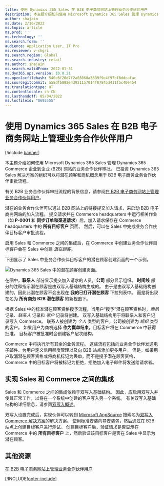 ```yaml
---
title: 使用 Dynamics 365 Sales 在 B2B 电子商务网站上管理业务合作伙伴用户
description: 本主题介绍如何使用 Microsoft Dynamics 365 Sales 管理 Dynamics 365 Commerce 企业到企业 (B2B) 网站的业务合作伙伴审批。
author: shajain
ms.date: 2/16/2022
ms.topic: article
ms.prod: ''
ms.technology: ''
ms.search.form: ''
audience: Application User, IT Pro
ms.reviewer: v-chgri
ms.search.region: Global
ms.search.industry: retail
ms.author: shajain
ms.search.validFrom: 2022-01-31
ms.dyn365.ops.version: 10.0.21
ms.openlocfilehash: 540e8f26d7f2a08060a3839f9e4f97bf8ddcafac
ms.sourcegitcommit: a58dfb892e43921157014f0784bd411f5c40e454
ms.translationtype: HT
ms.contentlocale: zh-CN
ms.lasthandoff: 05/04/2022
ms.locfileid: "8692555"
---
```

# <a name="manage-business-partner-users-on-b2b-e-commerce-websites-using-dynamics-365-sales"></a>使用 Dynamics 365 Sales 在 B2B 电子商务网站上管理业务合作伙伴用户

[!include [banner](../../includes/banner.md)]

本主题介绍如何使用 Microsoft Dynamics 365 Sales 管理 Dynamics 365 Commerce 企业到企业 (B2B) 网站的业务合作伙伴审批。 已投资 Dynamics 365 Sales 解决方案的组织可以将潜在顾客和商机概念用于 B2B 电子商务业务合作伙伴审批流程。

有关 B2B 业务合作伙伴审批流程的背景信息，请参阅[在 B2B 电子商务网站上管理业务合作伙伴用户](manage-b2b-users.md)。

潜在的业务合作伙伴可以通过 B2B 网站上的链接提交加入请求，来启动 B2B 电子商务网站的加入流程。 提交请求并在 Commerce headquarters 中运行相关作业（如 **P-0001** 和 **同步订单和渠道请求**）后，加入请求保存在 Commerce headquarters 中的 **所有目标客户** 页面。 然后，可以在 Sales 中完成业务合作伙伴目标客户审批流程。

启用 Sales 和 Commerce 之间的集成后，在 Commerce 中创建业务合作伙伴目标客户会在 Sales 中创建 *潜在顾客*。

下图显示了 Sales 中业务合作伙伴目标客户的潜在顾客创建页面的一个示例。

![Dynamics 365 Sales 中的潜在顾客创建页面。](../media/LeadInSales.png)

在图中，**联系人** 部分显示提交加入请求的人员，**公司** 部分显示组织。 **时间线** 部分的注释指示潜在顾客是由双写入基础结构生成的。 由于是由双写入基础结构创建的，因此此潜在顾客不会出现在 **我的已打开潜在顾客** 下拉列表中。 而是将出现在名为 **所有商务 B2B 潜在顾客** 的新视图下。

根据 Sales 中的标准潜在顾客资格授予流程，当用户“授予”潜在顾客资格时，*商机* 记录、*联系人* 记录和 *客户* 记录将创建。 双写入基础结构用于将联系人和客户记录写入 Commerce。 联系人被创建为 *个人* 类型的客户，公司被创建为 *组织* 类型的客户。 如果用户为商机选择 **作为赢单结束**，目标客户将在 Commerce 中获得批准。 目标客户被批准时会创建客户层次结构。

Commerce 中将执行所有其余的业务流程。 这些流程包括向业务合作伙伴发送电子邮件、为用户定义信用额度管理以及向 B2B 站点添加更多用户。 但是，如果用户取消潜在顾客资格或将商机标记为丢单，而不是授予潜在顾客资格，Commerce 中的目标客户将被标记为拒绝，拒绝加入电子邮件将发送给请求者。

## <a name="enable-integration-between-sales-and-commerce"></a>实现 Sales 和 Commerce 之间的集成

Sales 和 Commerce 之间的集成依赖于双写入基础结构。 因此，应启用双写入并使其正常工作，以将在一个系统中创建的客户写入另一个系统。 有关双写入基础结构的详细信息，请参阅[双写入概述](/dynamics365/fin-ops-core/dev-itpro/data-entities/dual-write/dual-write-overview)。

双写入设置完成后，实现伙伴可以转到 [Microsoft AppSource](https://appsource.microsoft.com/) 搜索名为[双写入 Commerce 解决方案](https://partner.microsoft.com/dashboard/commercial-marketplace/offers/7ca1d8c9-dc79-4cb7-a82e-8dc96a25acca/overview)的解决方案。 使用标准安装向导安装包，然后通过在 B2B 站点上创建目标客户进行测试。 创建目标客户后，验证请求是否显示在 Commerce 中的 **所有目标客户** 上，然后验证该目标客户是否在 Sales 中显示为潜在顾客。

## <a name="additional-resources"></a>其他资源

[在 B2B 电子商务网站上管理业务合作伙伴用户](manage-b2b-users.md)

[!INCLUDE[footer-include](../../includes/footer-banner.md)]
